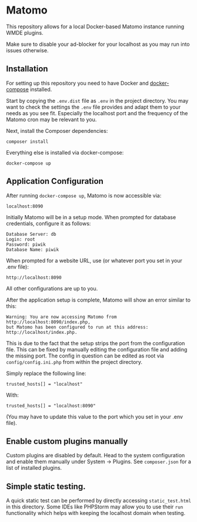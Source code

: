 # Matomo

This repository allows for a local Docker-based Matomo instance running WMDE plugins. 

Make sure to disable your ad-blocker for your localhost as you may run into issues otherwise.

## Installation

For setting up this repository you need to have Docker and [docker-compose](https://docs.docker.com/compose/) installed.

Start by copying the `.env.dist` file as `.env` in the project directory.
You may want to check the settings the `.env` file provides and adapt them to your needs as you see fit. 
Especially the localhost port and the frequency of the Matomo cron may be relevant to you.

Next, install the Composer dependencies:

    composer install

Everything else is installed via docker-compose:

    docker-compose up

## Application Configuration

After running `docker-compose up`, Matomo is now accessible via:

    localhost:8090

Initially Matomo will be in a setup mode. When prompted for database credentials, configure it as follows:

    Database Server: db
    Login: root
    Password: piwik
    Database Name: piwik

When prompted for a website URL, use (or whatever port you set in your .env file):

    http://localhost:8090

All other configurations are up to you.

After the application setup is complete, Matomo will show an error similar to this:

    Warning: You are now accessing Matomo from http://localhost:8090/index.php,
    but Matomo has been configured to run at this address: http://localhost/index.php.

This is due to the fact that the setup strips the port from the configuration file.
This can be fixed by manually editing the configuration file and adding the missing port.
The config in question can be edited as root via `config/config.ini.php` from within the project directory.

Simply replace the following line:

    trusted_hosts[] = "localhost"

With:

    trusted_hosts[] = "localhost:8090"

(You may have to update this value to the port which you set in your .env file).

## Enable custom plugins manually

Custom plugins are disabled by default. Head to the system configuration and enable them manually under System -> Plugins.
See `composer.json` for a list of installed plugins.

## Simple static testing.

A quick static test can be performed by directly accessing `static_test.html` in this directory. 
Some IDEs like PHPStorm may allow you to use their `run` functionality which helps with keeping the localhost domain when testing.